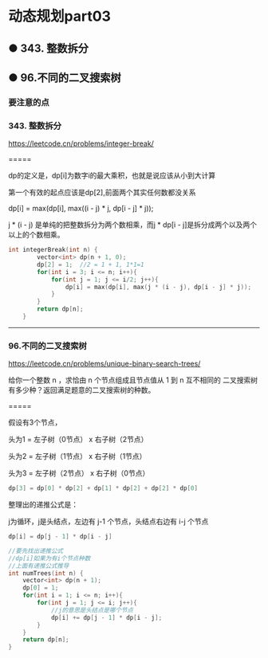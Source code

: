 # 动态规划part03
## ● 343. 整数拆分
## ● 96.不同的二叉搜索树


### 要注意的点


### 343. 整数拆分
https://leetcode.cn/problems/integer-break/

=====

dp的定义是，dp[i]为数字i的最大乘积，也就是说应该从小到大计算

第一个有效的起点应该是dp[2],前面两个其实任何数都没关系

dp[i] = max(dp[i], max((i - j) * j, dp[i - j] * j));

j * (i - j) 是单纯的把整数拆分为两个数相乘，而j * dp[i - j]是拆分成两个以及两个以上的个数相乘。
```c++
int integerBreak(int n) {
        vector<int> dp(n + 1, 0);
        dp[2] = 1;  //2 = 1 + 1, 1*1=1
        for(int i = 3; i <= n; i++){
            for(int j = 1; j <= i/2; j++){
                dp[i] = max(dp[i], max(j * (i - j), dp[i - j] * j));
            }
        }
        return dp[n];
    }
```

----
### 96.不同的二叉搜索树
https://leetcode.cn/problems/unique-binary-search-trees/

给你一个整数 n ，求恰由 n 个节点组成且节点值从 1 到 n 互不相同的 二叉搜索树 有多少种？返回满足题意的二叉搜索树的种数。

=====

假设有3个节点，

头为1 = 左子树（0节点） x 右子树（2节点）

头为2 = 左子树（1节点） x 右子树（1节点）

头为3 = 左子树（2节点） x 右子树（0节点）
```c++
dp[3] = dp[0] * dp[2] + dp[1] * dp[2] + dp[2] * dp[0]
```
整理出的递推公式是：

j为循环，j是头结点，左边有 j-1 个节点，头结点右边有 i-j 个节点
```c++
dp[i] = dp[j - 1] * dp[i - j]
```
```c++
//要先找出递推公式
//dp[i]如果为有i个节点种数
//上面有递推公式推导        
int numTrees(int n) {
    vector<int> dp(n + 1);
    dp[0] = 1;
    for(int i = 1; i <= n; i++){
        for(int j = 1; j <= i; j++){
            //j的意思是头结点是哪个节点
            dp[i] += dp[j - 1] * dp[i - j];
        }
    }
    return dp[n];
}
```
